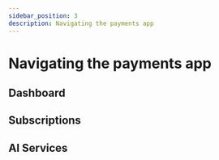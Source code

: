 ```yaml
---
sidebar_position: 3
description: Navigating the payments app
---
```


# Navigating the payments app

## Dashboard


## Subscriptions


## AI Services

